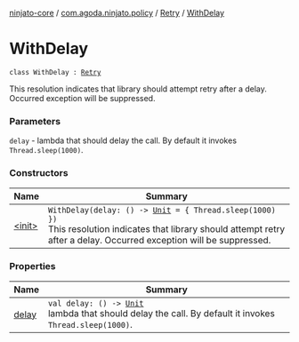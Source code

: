 [ninjato-core](../../../index.md) / [com.agoda.ninjato.policy](../../index.md) / [Retry](../index.md) / [WithDelay](./index.md)

# WithDelay

`class WithDelay : `[`Retry`](../index.md)

This resolution indicates that library should attempt retry after a delay.
Occurred exception will be suppressed.

### Parameters

`delay` - lambda that should delay the call. By default it invokes `Thread.sleep(1000)`.

### Constructors

| Name | Summary |
|---|---|
| [&lt;init&gt;](-init-.md) | `WithDelay(delay: () -> `[`Unit`](https://kotlinlang.org/api/latest/jvm/stdlib/kotlin/-unit/index.html)` = { Thread.sleep(1000) })`<br>This resolution indicates that library should attempt retry after a delay. Occurred exception will be suppressed. |

### Properties

| Name | Summary |
|---|---|
| [delay](delay.md) | `val delay: () -> `[`Unit`](https://kotlinlang.org/api/latest/jvm/stdlib/kotlin/-unit/index.html)<br>lambda that should delay the call. By default it invokes `Thread.sleep(1000)`. |

